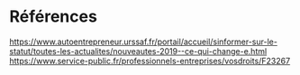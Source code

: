 # Références

https://www.autoentrepreneur.urssaf.fr/portail/accueil/sinformer-sur-le-statut/toutes-les-actualites/nouveautes-2019--ce-qui-change-e.html
https://www.service-public.fr/professionnels-entreprises/vosdroits/F23267
